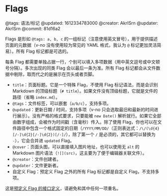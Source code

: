 # Flags

@tags: 语法/标记
@updated: 1612334783000
@creator: AkrISrn
@updater: AkrISrn
@commit: 81d16a2

Flags 是形如 `@tags: a, b, c` 的一组标记（注意使用英文冒号），用于提供描述页面的元数据（v-no 没有使用较为常见的 YAML 格式，我认为 `@` 标记更加灵活简易）。所有 Flag 标记都是可选的。

每条 Flag 都需要单独占据一行，个别可以填入多项数据（用中英文逗号或中文顿号分隔）。多次出现的同类 Flag 会以最后一条为准。所有 Flag 标记都会从文件数据中剔除，取而代之的是展示在页头或者页脚。

- `title`：页面标题。它是一个特殊 Flag，不使用 Flag 标记语法，而是会识别 Markdown 的顶级标题（`# title`）。如果文件没有顶级标题，它就是文件的路径（省略 `index.md`）。
- `@tags`：文件标签，可以嵌套（`a/b/c`），支持多项。
- `@updated`：更新日期 / 时间，支持多项（v-no 只会选取最旧和最新的时间进行展示）。没有严格的格式要求，只要能被 `new Date()` 解析就行。如果它全部由数字组成，会被作为时间戳（含毫秒）传入。除了使用 Flag，你也可以在文件路径中包含一个格式固定的日期（`/YYYY/MM/DD/`（正则表达式：`/\/(\d{4}[/-]\d{2}[/-]\d{2})[/-]/`），除了第一个 `/` 是必须的，其它都可以替换为 `-`），它会合并进 `updated` Flag。
- `@cover`：页面头图，可以直接填入图片地址，也可以使用无 `alt` 的 Markdown 图片语法（`![](src)`，这主要为了便于编辑器关联文件）。
- `@creator`：文件创建者。
- `@updater`：文件更新者。
- 自定义 Flag：预定义 Flag 之外的所有 Flag 标记都是自定义 Flag，不支持多项。

这是[预定义 Flag 的接口定义](/zh/api/interfaces.md "#h2-2")，请避免和其中任何一项重名。
